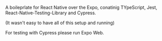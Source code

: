 A boileprlate for React Native over the Expo, conatinig TYpeScript, Jest, React-Native-Testing-Library and Cypress.

(It wasn't easy to have all of this setup and running)

For testing with Cypress please run Expo Web.
